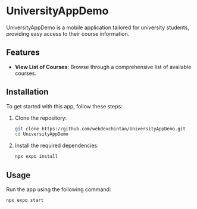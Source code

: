 # UniversityAppDemo

UniversityAppDemo is a mobile application tailored for university students, providing easy access to their course information.

## Features

- **View List of Courses:** Browse through a comprehensive list of available courses.
<!-- - **Access Course Details:** Gain in-depth information about each course.
- **Navigate to Different Departments:** Explore various university departments seamlessly.
- **Get University Updates:** Stay informed with the latest updates from the university. -->

## Installation

To get started with this app, follow these steps:

1. Clone the repository:

    ```bash
    git clone https://github.com/webdevchintan/UniversityAppDemo.git
    cd UniversityAppDemo
    ```

2. Install the required dependencies:

    ```bash
    npx expo install
    ```

## Usage

Run the app using the following command:

```bash
npx expo start
